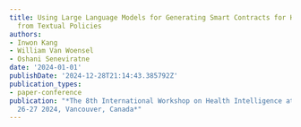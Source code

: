 ```yaml
---
title: Using Large Language Models for Generating Smart Contracts for Health Insurance
  from Textual Policies
authors:
- Inwon Kang
- William Van Woensel
- Oshani Seneviratne
date: '2024-01-01'
publishDate: '2024-12-28T21:14:43.385792Z'
publication_types:
- paper-conference
publication: "*The 8th International Workshop on Health Intelligence at AAAI'24, February
  26-27 2024, Vancouver, Canada*"
---
```

